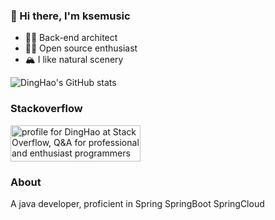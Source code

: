 ### 👋 Hi there, I'm ksemusic

- 🍤🍻 Back-end architect
- 🍓🥝  Open source enthusiast
- 🏔 I like natural scenery


![DingHao's GitHub stats](https://github-readme-stats.vercel.app/api?username=kse-music&theme=tokyonight&show_icons=true&include_all_commits=true&count_private=true)
<!--
**kse-music/kse-music** is a ✨ _special_ ✨ repository because its `README.md` (this file) appears on your GitHub profile.
![DingHao's GitHub stats](https://github-readme-stats.vercel.app/api?username=kse-music&show_icons=true&theme=tokyonight&count_private=true)
Here are some ideas to get you started:

- 🔭 I’m currently working on plantdata
- 🌱 I’m currently learning netty
- 👯 I’m looking to collaborate on mcn
- 🤔 I’m looking for help with llm
- 💬 Ask me about ...
- 📫 How to reach me: ...
- 😄 Pronouns: ...
- ⚡ Fun fact: ...


- 🔭 I’m currently working on plantdata
- 🌱 I’m currently learning netty
- 👯 I’m looking to collaborate on mcn
- 🤔 I’m looking for help with llm
-->

### Stackoverflow
<a href="https://stackoverflow.com/users/19546048/dinghao"><img src="https://stackoverflow.com/users/flair/19546048.png" width="208" height="58" alt="profile for DingHao at Stack Overflow, Q&amp;A for professional and enthusiast programmers" title="profile for DingHao at Stack Overflow, Q&amp;A for professional and enthusiast programmers"></a>

### About
A java developer, proficient in Spring SpringBoot SpringCloud
